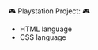 :video_game: Playstation Project: :video_game:

<ul>
  <li>HTML language</li>
  <li>CSS language</li>
</ul>
